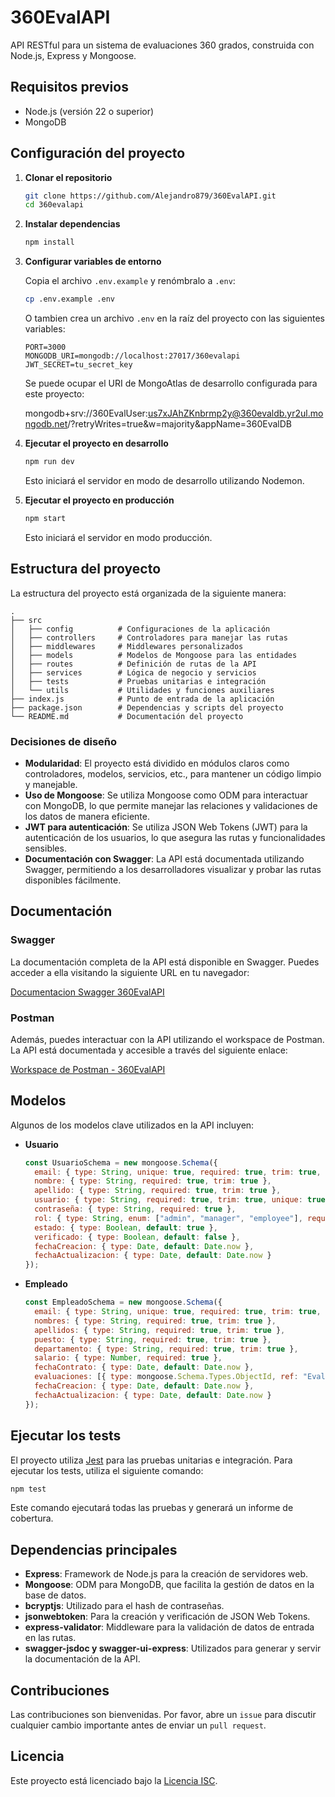 # 360EvalAPI

API RESTful para un sistema de evaluaciones 360 grados, construida con Node.js, Express y Mongoose.

## Requisitos previos

- Node.js (versión 22 o superior)
- MongoDB

## Configuración del proyecto

1. **Clonar el repositorio**

   ```bash
   git clone https://github.com/Alejandro879/360EvalAPI.git
   cd 360evalapi
   ```

2. **Instalar dependencias**

   ```bash
   npm install
   ```

3. **Configurar variables de entorno**

   Copia el archivo `.env.example` y renómbralo a `.env`:
   ```bash
   cp .env.example .env
   ```

   O tambien crea un archivo `.env` en la raíz del proyecto con las siguientes variables:

   ```plaintext
   PORT=3000
   MONGODB_URI=mongodb://localhost:27017/360evalapi
   JWT_SECRET=tu_secret_key
   ```
    Se puede ocupar el URI de MongoAtlas de desarrollo configurada para este proyecto: 

    mongodb+srv://360EvalUser:us7xJAhZKnbrmp2y@360evaldb.yr2ul.mongodb.net/?retryWrites=true&w=majority&appName=360EvalDB

4. **Ejecutar el proyecto en desarrollo**

   ```bash
   npm run dev
   ```

   Esto iniciará el servidor en modo de desarrollo utilizando Nodemon.

5. **Ejecutar el proyecto en producción**

   ```bash
   npm start
   ```

   Esto iniciará el servidor en modo producción.

## Estructura del proyecto

La estructura del proyecto está organizada de la siguiente manera:

```plaintext
.
├── src
│   ├── config          # Configuraciones de la aplicación
│   ├── controllers     # Controladores para manejar las rutas
│   ├── middlewares     # Middlewares personalizados
│   ├── models          # Modelos de Mongoose para las entidades
│   ├── routes          # Definición de rutas de la API
│   ├── services        # Lógica de negocio y servicios
│   ├── tests           # Pruebas unitarias e integración
│   └── utils           # Utilidades y funciones auxiliares
├── index.js            # Punto de entrada de la aplicación
├── package.json        # Dependencias y scripts del proyecto
└── README.md           # Documentación del proyecto
```

### Decisiones de diseño

- **Modularidad**: El proyecto está dividido en módulos claros como controladores, modelos, servicios, etc., para mantener un código limpio y manejable.
- **Uso de Mongoose**: Se utiliza Mongoose como ODM para interactuar con MongoDB, lo que permite manejar las relaciones y validaciones de los datos de manera eficiente.
- **JWT para autenticación**: Se utiliza JSON Web Tokens (JWT) para la autenticación de los usuarios, lo que asegura las rutas y funcionalidades sensibles.
- **Documentación con Swagger**: La API está documentada utilizando Swagger, permitiendo a los desarrolladores visualizar y probar las rutas disponibles fácilmente.

## Documentación

### Swagger

La documentación completa de la API está disponible en Swagger. Puedes acceder a ella visitando la siguiente URL en tu navegador:

[Documentacion Swagger 360EvalAPI](http://localhost:3000/api-docs/)

### Postman

Además, puedes interactuar con la API utilizando el workspace de Postman. La API está documentada y accesible a través del siguiente enlace:

[Workspace de Postman - 360EvalAPI](https://www.postman.com/360evalapi/workspace/360eval360/api/9ff631da-8bd0-4db3-bd59-20d4fef7d597?action=share&creator=4714534&active-environment=4714534-f4cea524-a598-4e8f-914c-c1526a57fd9e)


## Modelos

Algunos de los modelos clave utilizados en la API incluyen:

- **Usuario**

  ```javascript
  const UsuarioSchema = new mongoose.Schema({
    email: { type: String, unique: true, required: true, trim: true, lowercase: true },
    nombre: { type: String, required: true, trim: true },
    apellido: { type: String, required: true, trim: true },
    usuario: { type: String, required: true, trim: true, unique: true },
    contraseña: { type: String, required: true },
    rol: { type: String, enum: ["admin", "manager", "employee"], required: true },
    estado: { type: Boolean, default: true },
    verificado: { type: Boolean, default: false },
    fechaCreacion: { type: Date, default: Date.now },
    fechaActualizacion: { type: Date, default: Date.now }
  });
  ```

- **Empleado**

  ```javascript
  const EmpleadoSchema = new mongoose.Schema({
    email: { type: String, unique: true, required: true, trim: true, lowercase: true },
    nombres: { type: String, required: true, trim: true },
    apellidos: { type: String, required: true, trim: true },
    puesto: { type: String, required: true, trim: true },
    departamento: { type: String, required: true, trim: true },
    salario: { type: Number, required: true },
    fechaContrato: { type: Date, default: Date.now },
    evaluaciones: [{ type: mongoose.Schema.Types.ObjectId, ref: "Evaluacion", default: [] }],
    fechaCreacion: { type: Date, default: Date.now },
    fechaActualizacion: { type: Date, default: Date.now }
  });
  ```

## Ejecutar los tests

El proyecto utiliza [Jest](https://jestjs.io/) para las pruebas unitarias e integración. Para ejecutar los tests, utiliza el siguiente comando:

```bash
npm test
```

Este comando ejecutará todas las pruebas y generará un informe de cobertura.

## Dependencias principales

- **Express**: Framework de Node.js para la creación de servidores web.
- **Mongoose**: ODM para MongoDB, que facilita la gestión de datos en la base de datos.
- **bcryptjs**: Utilizado para el hash de contraseñas.
- **jsonwebtoken**: Para la creación y verificación de JSON Web Tokens.
- **express-validator**: Middleware para la validación de datos de entrada en las rutas.
- **swagger-jsdoc y swagger-ui-express**: Utilizados para generar y servir la documentación de la API.

## Contribuciones

Las contribuciones son bienvenidas. Por favor, abre un `issue` para discutir cualquier cambio importante antes de enviar un `pull request`.

## Licencia

Este proyecto está licenciado bajo la [Licencia ISC](LICENSE).
 